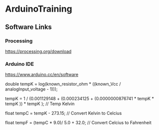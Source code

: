 # ArduinoTraining

## Software Links

### Processing
https://processing.org/download 

### Arduino IDE
https://www.arduino.cc/en/software




double tempK = log(known_resistor_ohm * ((known_Vcc / analogInput_voltage - 1)));

tempK = 1 / (0.001129148 + (0.000234125 + (0.0000000876741 * tempK * tempK )) * tempK );    // Temp Kelvin  

float tempC = tempK - 273.15;                                                               // Convert Kelvin to Celcius

float tempF = (tempC * 9.0)/ 5.0 + 32.0;                                                    // Convert Celcius to Fahrenheit
